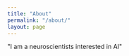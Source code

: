```yaml
---
title: "About"
permalink: "/about/"
layout: page
---
```


"I am a neuroscientists interested in AI"
